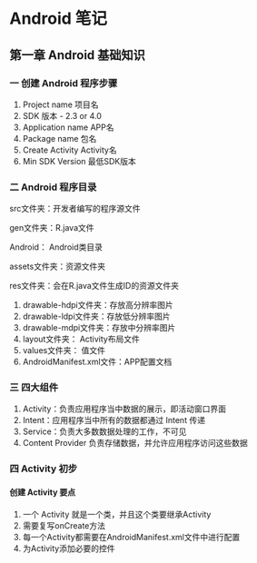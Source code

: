 # Android 笔记

## 第一章 Android 基础知识

### 一 创建 Android 程序步骤

1. Project name 项目名
2. SDK 版本 - 2.3 or 4.0
3. Application name APP名
4. Package name 包名
5. Create Activity Activity名
6. Min SDK Version 最低SDK版本

### 二 Android 程序目录

src文件夹：开发者编写的程序源文件

gen文件夹：R.java文件

Android： Android类目录

assets文件夹：资源文件夹

res文件夹：会在R.java文件生成ID的资源文件夹

1. drawable-hdpi文件夹：存放高分辨率图片
2. drawable-ldpi文件夹：存放低分辨率图片
3. drawable-mdpi文件夹：存放中分辨率图片
4. layout文件夹： Activity布局文件
5. values文件夹： 值文件
6. AndroidManifest.xml文件：APP配置文档

### 三 四大组件

1. Activity：负责应用程序当中数据的展示，即活动窗口界面
2. Intent：应用程序当中所有的数据都通过 Intent 传递
3. Service：负责大多数数据处理的工作，不可见
4. Content Provider 负责存储数据，并允许应用程序访问这些数据

### 四 Activity 初步

#### 创建 Activity 要点

1. 一个 Activity 就是一个类，并且这个类要继承Activity
2. 需要复写onCreate方法
3. 每一个Activity都需要在AndroidManifest.xml文件中进行配置
4. 为Activity添加必要的控件